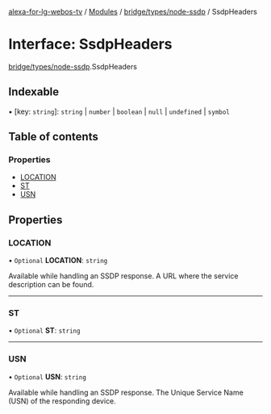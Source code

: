 [alexa-for-lg-webos-tv](../README.md) / [Modules](../modules.md) / [bridge/types/node-ssdp](../modules/bridge_types_node_ssdp.md) / SsdpHeaders

# Interface: SsdpHeaders

[bridge/types/node-ssdp](../modules/bridge_types_node_ssdp.md).SsdpHeaders

## Indexable

▪ [key: `string`]: `string` \| `number` \| `boolean` \| ``null`` \| `undefined` \| `symbol`

## Table of contents

### Properties

- [LOCATION](bridge_types_node_ssdp.SsdpHeaders.md#location)
- [ST](bridge_types_node_ssdp.SsdpHeaders.md#st)
- [USN](bridge_types_node_ssdp.SsdpHeaders.md#usn)

## Properties

### LOCATION

• `Optional` **LOCATION**: `string`

Available while handling an SSDP response. A URL where the service description can be found.

___

### ST

• `Optional` **ST**: `string`

___

### USN

• `Optional` **USN**: `string`

Available while handling an SSDP response. The Unique Service Name (USN) of the responding device.
